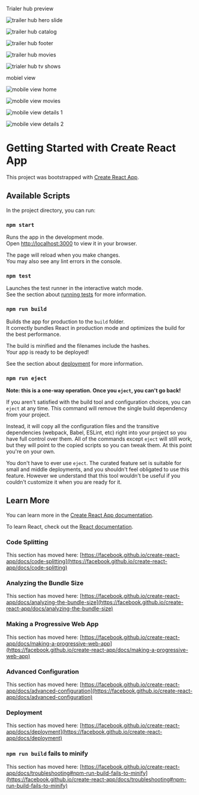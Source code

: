 Trialer hub preview

![trailer hub hero slide](https://github.com/user-attachments/assets/26b782e8-ce48-47cd-b82b-d74fd522d33f)

![trailer hub catalog](https://github.com/user-attachments/assets/8b33dfff-6531-464f-92da-08183da97a78)

![trailer hub footer](https://github.com/user-attachments/assets/8ccc6b88-b087-484c-ab9c-8b7a40912295)

![trailer hub movies](https://github.com/user-attachments/assets/c681ab9f-62b9-4eb4-94b2-02dfe568d1de)

![trialer hub tv shows](https://github.com/user-attachments/assets/f0dbb0b3-566c-452e-9c00-6f670ae37d35)


mobiel view



![mobile view home](https://github.com/user-attachments/assets/70f8a68d-5ec8-4a39-a0e4-9f8b9431b725)


![mobile view movies](https://github.com/user-attachments/assets/1523ffd3-f9aa-4381-9f8f-d33cc43aca9e)


![mobile view details 1](https://github.com/user-attachments/assets/904be0fe-9974-47bd-9542-e55ef2d9ed74)


![mobile view details 2](https://github.com/user-attachments/assets/c4d6562b-871b-4be2-babe-4ee3112ba0ae)


# Getting Started with Create React App

This project was bootstrapped with [Create React App](https://github.com/facebook/create-react-app).

## Available Scripts

In the project directory, you can run:

### `npm start`

Runs the app in the development mode.\
Open [http://localhost:3000](http://localhost:3000) to view it in your browser.

The page will reload when you make changes.\
You may also see any lint errors in the console.

### `npm test`

Launches the test runner in the interactive watch mode.\
See the section about [running tests](https://facebook.github.io/create-react-app/docs/running-tests) for more information.

### `npm run build`

Builds the app for production to the `build` folder.\
It correctly bundles React in production mode and optimizes the build for the best performance.

The build is minified and the filenames include the hashes.\
Your app is ready to be deployed!

See the section about [deployment](https://facebook.github.io/create-react-app/docs/deployment) for more information.

### `npm run eject`

**Note: this is a one-way operation. Once you `eject`, you can't go back!**

If you aren't satisfied with the build tool and configuration choices, you can `eject` at any time. This command will remove the single build dependency from your project.

Instead, it will copy all the configuration files and the transitive dependencies (webpack, Babel, ESLint, etc) right into your project so you have full control over them. All of the commands except `eject` will still work, but they will point to the copied scripts so you can tweak them. At this point you're on your own.

You don't have to ever use `eject`. The curated feature set is suitable for small and middle deployments, and you shouldn't feel obligated to use this feature. However we understand that this tool wouldn't be useful if you couldn't customize it when you are ready for it.

## Learn More

You can learn more in the [Create React App documentation](https://facebook.github.io/create-react-app/docs/getting-started).

To learn React, check out the [React documentation](https://reactjs.org/).

### Code Splitting

This section has moved here: [https://facebook.github.io/create-react-app/docs/code-splitting](https://facebook.github.io/create-react-app/docs/code-splitting)

### Analyzing the Bundle Size

This section has moved here: [https://facebook.github.io/create-react-app/docs/analyzing-the-bundle-size](https://facebook.github.io/create-react-app/docs/analyzing-the-bundle-size)

### Making a Progressive Web App

This section has moved here: [https://facebook.github.io/create-react-app/docs/making-a-progressive-web-app](https://facebook.github.io/create-react-app/docs/making-a-progressive-web-app)

### Advanced Configuration

This section has moved here: [https://facebook.github.io/create-react-app/docs/advanced-configuration](https://facebook.github.io/create-react-app/docs/advanced-configuration)

### Deployment

This section has moved here: [https://facebook.github.io/create-react-app/docs/deployment](https://facebook.github.io/create-react-app/docs/deployment)

### `npm run build` fails to minify

This section has moved here: [https://facebook.github.io/create-react-app/docs/troubleshooting#npm-run-build-fails-to-minify](https://facebook.github.io/create-react-app/docs/troubleshooting#npm-run-build-fails-to-minify)
